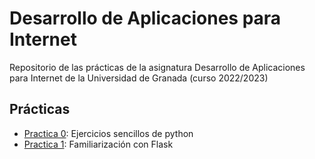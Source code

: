 # Desarrollo de Aplicaciones para Internet

Repositorio de las prácticas de la asignatura Desarrollo de Aplicaciones para Internet de la Universidad de Granada (curso 2022/2023)

## Prácticas

- [Practica 0](practica-0): Ejercicios sencillos de python
- [Practica 1](practica-1): Familiarización con Flask
